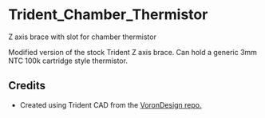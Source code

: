 # Trident_Chamber_Thermistor
 Z axis brace with slot for chamber thermistor

Modified version of the stock Trident Z axis brace. Can hold a generic 3mm NTC 100k cartridge style thermistor.

## Credits
- Created using Trident CAD from the <a href="https://github.com/VoronDesign/Voron-Trident"> VoronDesign repo.</a>